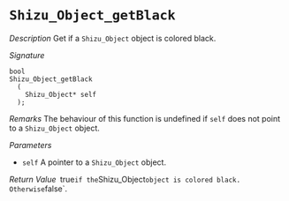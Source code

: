# `Shizu_Object_getBlack`

*Description*
Get if a `Shizu_Object` object is colored black.

*Signature*
```
bool
Shizu_Object_getBlack
  (
    Shizu_Object* self
  );
```

*Remarks*
The behaviour of this function is undefined if `self` does not point to a `Shizu_Object` object.

*Parameters*
- `self` A pointer to a `Shizu_Object` object.

*Return Value*`
`true` if the `Shizu_Object` object is colored black. Otherwise `false`.
